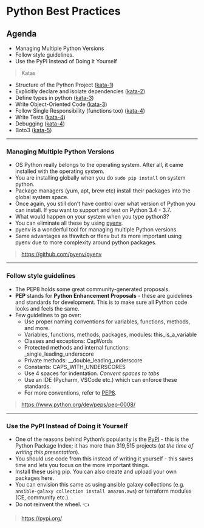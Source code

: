 # Python Best Practices
## Agenda
- Managing Multiple Python Versions
- Follow style guidelines.
- Use the PyPI Instead of Doing it Yourself
> Katas
- Structure of the Python Project ([kata-1](./doc/kata-1/HOW-TO.md))
- Explicitly declare and isolate dependencies ([kata-2](./doc/kata-2/HOW-TO.md))
- Define types in python ([kata-3](./doc/kata-3/HOW-TO.md))
- Write Object-Oriented Code ([kata-3](./doc/kata-3/HOW-TO.md))
- Follow Single Responsibility (functions too) ([kata-4](./doc/kata-4/HOW-TO.md))
- Write Tests ([kata-4](./doc/kata-4/HOW-TO.md))
- Debugging ([kata-4](./doc/kata-4/HOW-TO.md))
- Boto3 ([kata-5](./doc/kata-5/HOW-TO.md))

---

### Managing Multiple Python Versions
- OS Python really belongs to the operating system. After all, it came installed with the operating system.
- You are installing globally when you do `sudo pip install` on system python.
- Package managers (yum, apt, brew etc) install their packages into the global system space.
- Once again, you still don’t have control over what version of Python you can install. If you want to support and test on Python 3.4 - 3.7.
- What would happen on your system when you type python3?
- You can eliminate all these by using [pyenv](https://github.com/pyenv/pyenv). 
- pyenv is a wonderful tool for managing multiple Python versions.
- Same advantages as tfswitch or tfenv but its more important using pyenv due to more complexity around python packages.
> https://github.com/pyenv/pyenv

---

### Follow style guidelines
- The PEP8 holds some great community-generated proposals.
- **PEP** stands for **Python Enhancement Proposals** - these are guidelines and standards for development. 
  This is to make sure all Python code looks and feels the same.
- Few guidelines to go over:
  - Use proper naming conventions for variables, functions, methods, and more.
  - Variables, functions, methods, packages, modules: this_is_a_variable
  - Classes and exceptions: CapWords
  - Protected methods and internal functions: _single_leading_underscore
  - Private methods: __double_leading_underscore
  - Constants: CAPS_WITH_UNDERSCORES
  - Use 4 spaces for indentation. _Convent spaces to tabs_
  - Use an IDE (Pycharm, VSCode etc.) which can enforce these standards.
  - For more conventions, refer to [PEP8](https://www.python.org/dev/peps/pep-0008/).
> https://www.python.org/dev/peps/pep-0008/

---

### Use the PyPI Instead of Doing it Yourself
- One of the reasons behind Python’s popularity is the [PyPI](https://pypi.org/) - this is the Python Package Index; it has more than 319,515 
  projects (_at the time of writing this presentation_).
- You should use code from this instead of writing it yourself - this saves time and lets you focus on the more important 
  things.
- Install these using pip. You can also create and upload your own packages here.
- You can envision this same as using ansible galaxy collections (e.g. `ansible-galaxy collection install amazon.aws`) 
or terraform modules (CE, community etc.). 
- Do not reinvent the wheel. :point_left:
> https://pypi.org/
